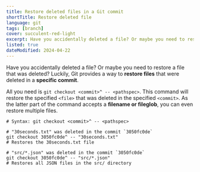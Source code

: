 ```yaml
---
title: Restore deleted files in a Git commit
shortTitle: Restore deleted file
language: git
tags: [branch]
cover: succulent-red-light
excerpt: Have you accidentally deleted a file? Or maybe you need to restore a file that was deleted? Here's how Git can help you.
listed: true
dateModified: 2024-04-22
---
```


Have you accidentally deleted a file? Or maybe you need to restore a file that was deleted? Luckily, Git provides a way to **restore files** that were deleted in a **specific commit**.

All you need is `git checkout <commit>^ -- <pathspec>`. This command will restore the specified `<file>` that was deleted in the specified `<commit>`. As the latter part of the command accepts a **filename or fileglob**, you can even restore multiple files.


```shell
# Syntax: git checkout <commit>^ -- <pathspec>

# "30seconds.txt" was deleted in the commit `3050fc0de`
git checkout 3050fc0de^ -- "30seconds.txt"
# Restores the 30seconds.txt file

# "src/*.json" was deleted in the commit `3050fc0de`
git checkout 3050fc0de^ -- "src/*.json"
# Restores all JSON files in the src/ directory
```
